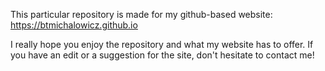 This particular repository is made for my github-based website: https://btmichalowicz.github.io


I really hope you enjoy the repository and what my website has to offer. If you have an edit or a suggestion for the site, don't hesitate to contact me!
